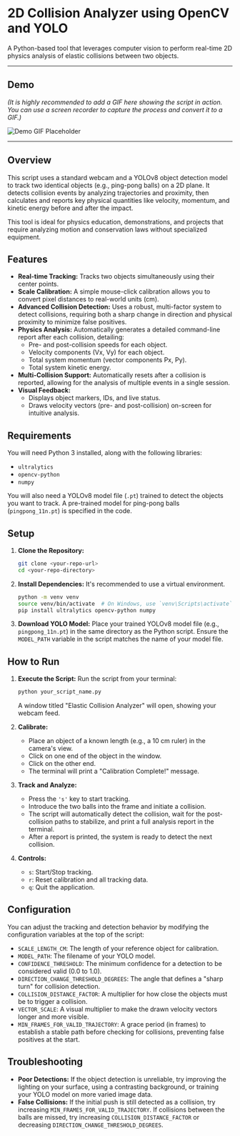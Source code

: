 # 2D Collision Analyzer using OpenCV and YOLO

A Python-based tool that leverages computer vision to perform real-time 2D physics analysis of elastic collisions between two objects.

---

## Demo

*(It is highly recommended to add a GIF here showing the script in action. You can use a screen recorder to capture the process and convert it to a GIF.)*

![Demo GIF Placeholder](https://placehold.co/600x400/2d3748/ffffff?text=Project+Demo+GIF)

---

## Overview

This script uses a standard webcam and a YOLOv8 object detection model to track two identical objects (e.g., ping-pong balls) on a 2D plane. It detects collision events by analyzing trajectories and proximity, then calculates and reports key physical quantities like velocity, momentum, and kinetic energy before and after the impact.

This tool is ideal for physics education, demonstrations, and projects that require analyzing motion and conservation laws without specialized equipment.

## Features

-   **Real-time Tracking:** Tracks two objects simultaneously using their center points.
-   **Scale Calibration:** A simple mouse-click calibration allows you to convert pixel distances to real-world units (cm).
-   **Advanced Collision Detection:** Uses a robust, multi-factor system to detect collisions, requiring both a sharp change in direction and physical proximity to minimize false positives.
-   **Physics Analysis:** Automatically generates a detailed command-line report after each collision, detailing:
    -   Pre- and post-collision speeds for each object.
    -   Velocity components (Vx, Vy) for each object.
    -   Total system momentum (vector components Px, Py).
    -   Total system kinetic energy.
-   **Multi-Collision Support:** Automatically resets after a collision is reported, allowing for the analysis of multiple events in a single session.
-   **Visual Feedback:**
    -   Displays object markers, IDs, and live status.
    -   Draws velocity vectors (pre- and post-collision) on-screen for intuitive analysis.

## Requirements

You will need Python 3 installed, along with the following libraries:

-   `ultralytics`
-   `opencv-python`
-   `numpy`

You will also need a YOLOv8 model file (`.pt`) trained to detect the objects you want to track. A pre-trained model for ping-pong balls (`pingpong_11n.pt`) is specified in the code.

## Setup

1.  **Clone the Repository:**
    ```bash
    git clone <your-repo-url>
    cd <your-repo-directory>
    ```

2.  **Install Dependencies:**
    It's recommended to use a virtual environment.
    ```bash
    python -m venv venv
    source venv/bin/activate  # On Windows, use `venv\Scripts\activate`
    pip install ultralytics opencv-python numpy
    ```

3.  **Download YOLO Model:**
    Place your trained YOLOv8 model file (e.g., `pingpong_11n.pt`) in the same directory as the Python script. Ensure the `MODEL_PATH` variable in the script matches the name of your model file.

## How to Run

1.  **Execute the Script:**
    Run the script from your terminal:
    ```bash
    python your_script_name.py
    ```
    A window titled "Elastic Collision Analyzer" will open, showing your webcam feed.

2.  **Calibrate:**
    -   Place an object of a known length (e.g., a 10 cm ruler) in the camera's view.
    -   Click on one end of the object in the window.
    -   Click on the other end.
    -   The terminal will print a "Calibration Complete!" message.

3.  **Track and Analyze:**
    -   Press the `'s'` key to start tracking.
    -   Introduce the two balls into the frame and initiate a collision.
    -   The script will automatically detect the collision, wait for the post-collision paths to stabilize, and print a full analysis report in the terminal.
    -   After a report is printed, the system is ready to detect the next collision.

4.  **Controls:**
    -   `s`: Start/Stop tracking.
    -   `r`: Reset calibration and all tracking data.
    -   `q`: Quit the application.

## Configuration

You can adjust the tracking and detection behavior by modifying the configuration variables at the top of the script:

-   `SCALE_LENGTH_CM`: The length of your reference object for calibration.
-   `MODEL_PATH`: The filename of your YOLO model.
-   `CONFIDENCE_THRESHOLD`: The minimum confidence for a detection to be considered valid (0.0 to 1.0).
-   `DIRECTION_CHANGE_THRESHOLD_DEGREES`: The angle that defines a "sharp turn" for collision detection.
-   `COLLISION_DISTANCE_FACTOR`: A multiplier for how close the objects must be to trigger a collision.
-   `VECTOR_SCALE`: A visual multiplier to make the drawn velocity vectors longer and more visible.
-   `MIN_FRAMES_FOR_VALID_TRAJECTORY`: A grace period (in frames) to establish a stable path before checking for collisions, preventing false positives at the start.

## Troubleshooting

-   **Poor Detections:** If the object detection is unreliable, try improving the lighting on your surface, using a contrasting background, or training your YOLO model on more varied image data.
-   **False Collisions:** If the initial push is still detected as a collision, try increasing `MIN_FRAMES_FOR_VALID_TRAJECTORY`. If collisions between the balls are missed, try increasing `COLLISION_DISTANCE_FACTOR` or decreasing `DIRECTION_CHANGE_THRESHOLD_DEGREES`.
